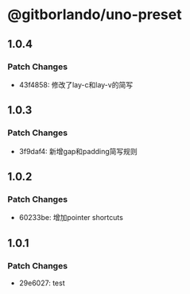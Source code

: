 # @gitborlando/uno-preset

## 1.0.4

### Patch Changes

- 43f4858: 修改了lay-c和lay-v的简写

## 1.0.3

### Patch Changes

- 3f9daf4: 新增gap和padding简写规则

## 1.0.2

### Patch Changes

- 60233be: 增加pointer shortcuts

## 1.0.1

### Patch Changes

- 29e6027: test
